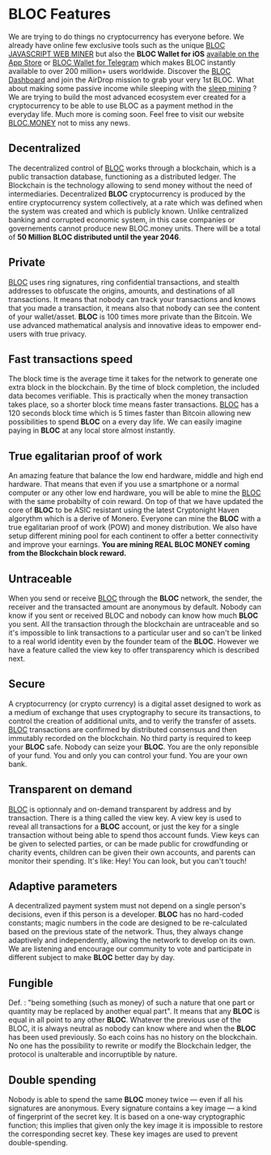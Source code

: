 # **BLOC Features**
We are trying to do things no cryptocurrency has everyone before. We already have online few exclusive tools such as the unique [BLOC JAVASCRIPT WEB MINER](../mining/bloc-in-browser-javascript-web-miner.md) but also the **BLOC Wallet for iOS** [available on the App Store](../wallets/BLOC-iOS-wallet.md) or [BLOC Wallet for Telegram](../wallets/BLOC-Telegram-Wallet.md) which makes BLOC instantly available to over 200 million+ users worldwide. Discover the [BLOC Dashboard](../guides/dashboard/dashboard.md) and join the AirDrop mission to grab your very 1st BLOC. What about making some passive income while sleeping with the [sleep mining](../mining/mobile-mining/Sleep-Mining.md) ? We are trying to build the most advanced ecosystem ever created for a cryptocurrency to be able to use BLOC as a payment method in the everyday life. Much more is coming soon. Feel free to visit our website [BLOC.MONEY](https://bloc.money) not to miss any news.

## **Decentralized**
The decentralized control of [BLOC](https://bloc.money) works through a blockchain, which is a public transaction database, functioning as a distributed ledger. The Blockchain is the technology allowing to send money without the need of intermediaries. Decentralized **BLOC** cryptocurrency is produced by the entire cryptocurrency system collectively, at a rate which was defined when the system was created and which is publicly known. Unlike centralized banking and corrupted economic system, in this case companies or governements cannot produce new BLOC.money units. There will be a total of **50 Million BLOC distributed until the year 2046**.

## **Private**
[BLOC](https://bloc.money) uses ring signatures, ring confidential transactions, and stealth addresses to obfuscate the origins, amounts, and destinations of all transactions. It means that nobody can track your transactions and knows that you made a transaction, it means also that nobody can see the content of your wallet/asset. **BLOC** is 100 times more private than the Bitcoin. We use advanced mathematical analysis and innovative ideas to empower end-users with true privacy.

## **Fast transactions speed**
The block time is the average time it takes for the network to generate one extra block in the blockchain. By the time of block completion, the included data becomes verifiable. This is practically when the money transaction takes place, so a shorter block time means faster transactions. [BLOC](https://bloc.money) has a 120 seconds block time which is 5 times faster than Bitcoin allowing new possibilities to spend **BLOC** on a every day life. We can easily imagine paying in **BLOC** at any local store almost instantly.

## **True egalitarian proof of work**
An amazing feature that balance the low end hardware, middle and high end hardware. That means that even if you use a smartphone or a normal computer or any other low end hardware, you will be able to mine the [BLOC](https://bloc.money) with the same probabilty of coin reward. On top of that we have updated the core of **BLOC** to be ASIC resistant using the latest Cryptonight Haven algorythm which is a derive of Monero. Everyone can mine the **BLOC** with a true egalitarian proof of work (POW) and money distribution. We also have setup different mining pool for each continent to offer a better connectivity and improve your earnings. **You are mining REAL BLOC MONEY coming from the Blockchain block reward.**

## **Untraceable**
When you send or receive [BLOC](https://bloc.money) through the **BLOC** network, the sender, the receiver and the transacted amount are anonymous by default. Nobody can know if you sent or received BLOC and nobody can know how much **BLOC** you sent. All the transaction through the blockchain are untraceable and so it's impossible to link transactions to a particular user and so can't be linked to a real world identity even by the founder team of the **BLOC**. However we have a feature called the view key to offer transparency which is described next.

## **Secure**
A cryptocurrency (or crypto currency) is a digital asset designed to work as a medium of exchange that uses cryptography to secure its transactions, to control the creation of additional units, and to verify the transfer of assets. [BLOC](https://bloc.money) transactions are confirmed by distributed consensus and then immutably recorded on the blockchain. No third party is required to keep your **BLOC** safe. Nobody can seize your **BLOC**. You are the only reponsible of your fund. You and only you can control your fund. You are your own bank.

## **Transparent on demand**
[BLOC](https://bloc.money) is optionnaly and on-demand transparent by address and by transaction. There is a thing called the view key. A view key is used to reveal all transactions for a **BLOC** account, or just the key for a single transaction without being able to spend thos account funds. View keys can be given to selected parties, or can be made public for crowdfunding or charity events, children can be given their own accounts, and parents can monitor their spending. It's like: Hey! You can look, but you can't touch!

## **Adaptive parameters**
A decentralized payment system must not depend on a single person's decisions, even if this person is a developer. **BLOC** has no hard-coded constants; magic numbers in the code are designed to be re-calculated based on the previous state of the network. Thus, they always change adaptively and independently, allowing the network to develop on its own. We are listening and encourage our community to vote and participate in different subject to make **BLOC** better day by day.

## **Fungible**
Def. : "being something (such as money) of such a nature that one part or quantity may be replaced by another equal part". It means that any **BLOC** is equal in all point to any other **BLOC**. Whatever the previous use of the BLOC, it is always neutral as nobody can know where and when the **BLOC** has been used previously. So each coins has no history on the blockchain. No one has the possibility to rewrite or modify the Blockchain ledger, the protocol is unalterable and incorruptible by nature.

## **Double spending**
Nobody is able to spend the same **BLOC** money twice — even if all his signatures are anonymous. Every signature contains a key image — a kind of fingerprint of the secret key. It is based on a one-way cryptographic function; this implies that given only the key image it is impossible to restore the corresponding secret key. These key images are used to prevent double-spending.